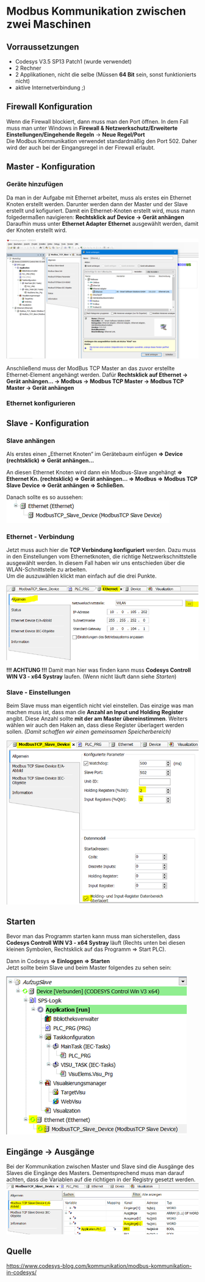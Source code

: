 # Modbus Kommunikation zwischen zwei Maschinen

## Vorraussetzungen

- Codesys V3.5 SP13 Patch1 (wurde verwendet)
- 2 Rechner
- 2 Applikationen, nicht die selbe (Müssen __64 Bit__ sein, sonst funktionierts nicht)
- aktive Internetverbindung ;)

## Firewall Konfiguration
Wenn die Firewall blockiert, dann muss man den Port öffnen. In dem Fall muss man unter Windows in __Firewall & Netzwerkschutz/Erweiterte Einstellungen/Eingehende Regeln__ -> __Neue Regel/Port__  
Die Modbus Kommunikation verwendet standardmäßig den Port 502. Daher wird der auch bei der Eingangsregel in der Firewall erlaubt.

## Master - Konfiguration

### Geräte hinzufügen

Da man in der Aufgabe mit Ethernet arbeitet, muss als erstes ein Ethernet Knoten erstellt werden. Darunter werden dann der Master und der Slave erstellt und kofiguriert. Damit ein Ethernet-Knoten erstellt wird, muss mann folgedermaßen navigieren:
__Rechtsklick auf Device -> Gerät anhängen__
Daraufhin muss unter __Ethernet Adapter__ __Ethernet__ ausgewählt werden, damit der Knoten erstellt wird.

![Ethernet anhängen](images/ethernetAnhaengen.PNG)

Anschließend muss der ModBus TCP Master an das zuvor erstellte Ethernet-Element angehängt werden. Dafür __Rechtsklick auf Ethernet -> Gerät anhängen... -> Modbus -> Modbus TCP Master -> Modbus TCP Master -> Gerät anhängen__
    
### Ethernet konfigurieren



## Slave - Konfiguration
### Slave anhängen
Als erstes einen „Ethernet Knoten“ im Gerätebaum einfügen __⇒ Device (rechtsklick) ⇒ Gerät anhängen…__  

An diesen Ethernet Knoten wird dann ein Modbus-Slave angehängt __⇒ Ethernet Kn. (rechtsklick) ⇒ Gerät anhängen… ⇒ Modbus ⇒ Modbus TCP Slave Device ⇒ Gerät anhängen ⇒ Schließen.__  

Danach sollte es so aussehen:  
![Slave-Ethernet](images/slaveEthernet.PNG)

### Ethernet - Verbindung
Jetzt muss auch hier die __TCP Verbindung konfiguriert__ werden. Dazu muss in den Einstellungen vom Ethernetknoten, die richtige Netzwerkschnittstelle ausgewählt werden. In diesem Fall haben wir uns entschieden über die WLAN-Schnittstelle zu arbeiten.  
Um die auszuwählen klickt man einfach auf die drei Punkte.  

![Slave-Ethernet Allgmein](images/slaveEthernetAlg.PNG)

__!!! ACHTUNG !!!__ Damit man hier was finden kann muss __Codesys Controll WIN V3 - x64 Systray__ laufen. (Wenn nicht läuft dann siehe _Starten_)

### Slave - Einstellungen
Beim Slave muss man eigentlich nicht viel einstellen. Das einzige was man machen muss ist, dass man die __Anzahl an Input und Holding Register__ angibt. Diese Anzahl sollte __mit der am Master übereinstimmen__. Weiters wählen wir auch den Haken an, dass diese Register überlagert werden sollen. _(Damit schaffen wir einen gemeinsamen Speicherbereich)_  

![SlaveAllgemein](images/slaveAllg.PNG)

## Starten
Bevor man das Programm starten kann muss man sicherstellen, dass __Codesys Controll WIN V3 - x64 Systray__ läuft (Rechts unten bei diesen kleinen Symbolen, Rechtsklick auf das Programm ⇒ Start PLC).

Dann in Codesys __⇒ Einloggen ⇒ Starten__  
Jetzt sollte beim Slave und beim Master folgendes zu sehen sein:  

![Slave runs](images/slaveRuns.PNG)

## Eingänge -> Ausgänge
Bei der Kommunikation zwischen Master und Slave sind die Ausgänge des Slaves die Eingänge des Masters. Dementsprechend muss man darauf achten, dass die Variablen auf die richtigen in der Registry gesetzt werden.
![Slave Ausgang](images/slave_ea_ausgang.PNG)

## Quelle
https://www.codesys-blog.com/kommunikation/modbus-kommunikation-in-codesys/